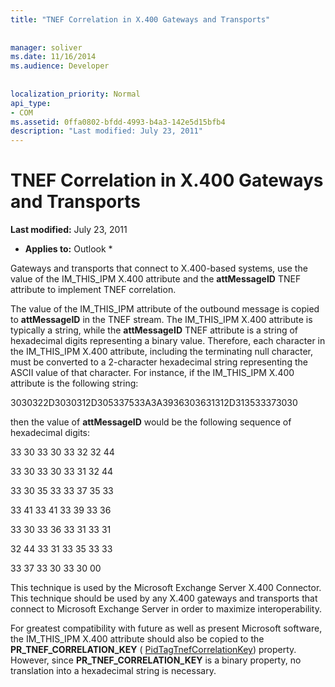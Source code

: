 ```yaml
---
title: "TNEF Correlation in X.400 Gateways and Transports"
 
 
manager: soliver
ms.date: 11/16/2014
ms.audience: Developer
 
 
localization_priority: Normal
api_type:
- COM
ms.assetid: 0ffa0802-bfdd-4993-b4a3-142e5d15bfb4
description: "Last modified: July 23, 2011"
---
```


# TNEF Correlation in X.400 Gateways and Transports

 **Last modified:** July 23, 2011 
  
 * **Applies to:** Outlook * 
  
Gateways and transports that connect to X.400-based systems, use the value of the IM_THIS_IPM X.400 attribute and the **attMessageID** TNEF attribute to implement TNEF correlation. 
  
The value of the IM_THIS_IPM attribute of the outbound message is copied to **attMessageID** in the TNEF stream. The IM_THIS_IPM X.400 attribute is typically a string, while the **attMessageID** TNEF attribute is a string of hexadecimal digits representing a binary value. Therefore, each character in the IM_THIS_IPM X.400 attribute, including the terminating null character, must be converted to a 2-character hexadecimal string representing the ASCII value of that character. For instance, if the IM_THIS_IPM X.400 attribute is the following string: 
  
3030322D3030312D305337533A3A3936303631312D313533373030
  
then the value of **attMessageID** would be the following sequence of hexadecimal digits: 
  
33 30 33 30 33 32 32 44
  
33 30 33 30 33 31 32 44
  
33 30 35 33 33 37 35 33
  
33 41 33 41 33 39 33 36
  
33 30 33 36 33 31 33 31
  
32 44 33 31 33 35 33 33
  
33 37 33 30 33 30 00
  
This technique is used by the Microsoft Exchange Server X.400 Connector. This technique should be used by any X.400 gateways and transports that connect to Microsoft Exchange Server in order to maximize interoperability.
  
For greatest compatibility with future as well as present Microsoft software, the IM_THIS_IPM X.400 attribute should also be copied to the **PR_TNEF_CORRELATION_KEY** ( [PidTagTnefCorrelationKey](pidtagtnefcorrelationkey-canonical-property.md)) property. However, since **PR_TNEF_CORRELATION_KEY** is a binary property, no translation into a hexadecimal string is necessary. 
  

